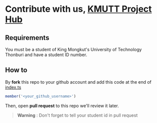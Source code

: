 # Contribute with us, [KMUTT Project Hub](https://projecthub-kmutt.vercel.app/)

## Requirements

You must be a student of King Mongkut's University of Technology Thonburi and have a student ID number.

## How to

By **fork** this repo to your github account and add this code at the end of [index.ts](https://github.com/CPE-KMUTT-ProjectHub/invitation/blob/main/index.ts)
```ts
member('<your_github_username>')
```

Then, open **pull request** to this repo we'll review it later.

> **Warning**
> : Don't forget to tell your student id in pull request
